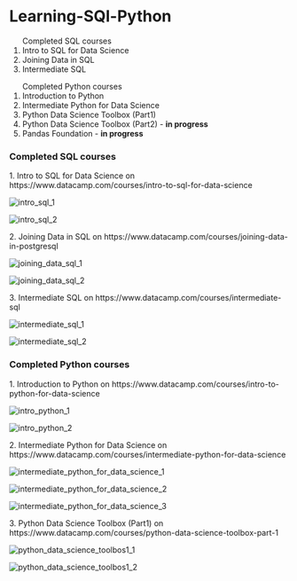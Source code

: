 # Learning-SQl-Python

<ol> Completed SQL courses
  <li> Intro to SQL for Data Science</li>
  <li> Joining Data in SQL </li>
  <li>Intermediate SQL </li>
</ol>
<ol>Completed Python courses
  <li>Introduction to Python</li>
  <li> Intermediate Python for Data Science </li>
  <li> Python Data Science Toolbox (Part1) </li>
  <li> Python Data Science Toolbox (Part2) - <b> in progress </b> </li>
  <li> Pandas Foundation - <b> in progress </b> </li>
  </ol>
  
  
  

### <b>Completed  SQL courses</b>
<p>1. Intro to SQL for Data Science on https://www.datacamp.com/courses/intro-to-sql-for-data-science </p>

![intro_sql_1](https://user-images.githubusercontent.com/9611160/53128879-95f44880-356e-11e9-9588-8c09491837d4.png)

![intro_sql_2](https://user-images.githubusercontent.com/9611160/53129125-6265ee00-356f-11e9-9d4c-3250a6be12bb.png)

<p> 2. Joining Data in SQL on https://www.datacamp.com/courses/joining-data-in-postgresql</p>

![joining_data_sql_1](https://user-images.githubusercontent.com/9611160/53127745-ee761680-356b-11e9-8cb6-98a2c88f0d52.png)

![joining_data_sql_2](https://user-images.githubusercontent.com/9611160/53128383-65f87580-356d-11e9-89b1-2710c0465fee.png)

<p> 3. Intermediate SQL on https://www.datacamp.com/courses/intermediate-sql</p>

![intermediate_sql_1](https://user-images.githubusercontent.com/9611160/53533508-d5d5a580-3b03-11e9-9e47-0683779506c6.png)

![intermediate_sql_2](https://user-images.githubusercontent.com/9611160/53533557-0289bd00-3b04-11e9-8af9-061e2547a745.png)


### <b>Completed  Python courses</b>
<p>1. Introduction to Python on https://www.datacamp.com/courses/intro-to-python-for-data-science</p>

![intro_python_1](https://user-images.githubusercontent.com/9611160/53769172-c5e30a80-3ee3-11e9-967d-472595b45524.png)

![intro_python_2](https://user-images.githubusercontent.com/9611160/53769228-f75bd600-3ee3-11e9-8964-3cb46fef02bc.png)

<p>2. Intermediate Python for Data Science on https://www.datacamp.com/courses/intermediate-python-for-data-science </p>


![intermediate_python_for_data_science_1](https://user-images.githubusercontent.com/9611160/54204210-6cc73800-44dc-11e9-9bbb-a300c3cc8294.png)

![intermediate_python_for_data_science_2](https://user-images.githubusercontent.com/9611160/54204211-6cc73800-44dc-11e9-8876-9c2e26f8850a.png)

![intermediate_python_for_data_science_3](https://user-images.githubusercontent.com/9611160/54204212-6cc73800-44dc-11e9-8a05-2d8e1aee3594.png)

<p> 3. Python Data Science Toolbox (Part1) on https://www.datacamp.com/courses/python-data-science-toolbox-part-1  </p>

![python_data_science_toolbos1_1](https://user-images.githubusercontent.com/9611160/54999921-02cd8900-4fda-11e9-858f-8277ead1a659.png)

![python_data_science_toolbos1_2](https://user-images.githubusercontent.com/9611160/54999923-03661f80-4fda-11e9-9a9e-6fa70e9b8912.png)
